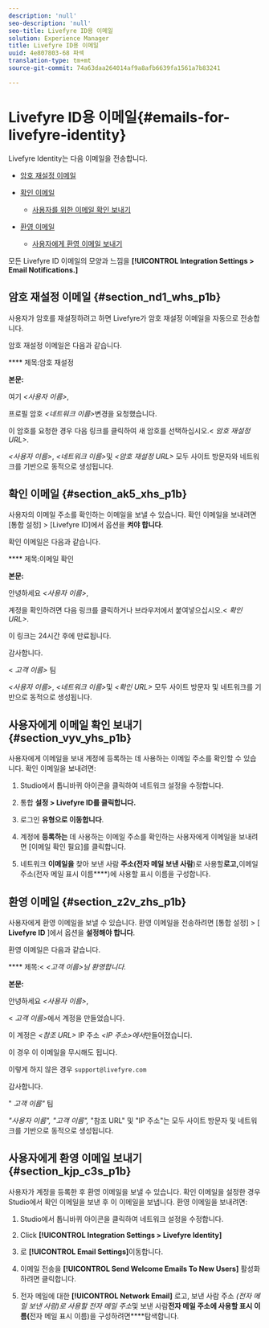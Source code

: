 ```yaml
---
description: 'null'
seo-description: 'null'
seo-title: Livefyre ID용 이메일
solution: Experience Manager
title: Livefyre ID용 이메일
uuid: 4e807803-68 파섹
translation-type: tm+mt
source-git-commit: 74a63daa264014af9a8afb6639fa1561a7b83241

---
```



# Livefyre ID용 이메일{#emails-for-livefyre-identity}

Livefyre Identity는 다음 이메일을 전송합니다.

* [암호 재설정 이메일](#c_emails_for_livefyre_identity/section_nd1_whs_p1b)
* [확인 이메일](#c_emails_for_livefyre_identity/section_ak5_xhs_p1b)
   * [사용자를 위한 이메일 확인 보내기](#c_emails_for_livefyre_identity/section_vyv_yhs_p1b)

* [환영 이메일](#c_emails_for_livefyre_identity/section_z2v_zhs_p1b)
   * [사용자에게 환영 이메일 보내기](#c_emails_for_livefyre_identity/section_kjp_c3s_p1b)

모든 Livefyre ID 이메일의 모양과 느낌을 **[!UICONTROL Integration Settings > Email Notifications.]**

## 암호 재설정 이메일 {#section_nd1_whs_p1b}

사용자가 암호를 재설정하려고 하면 Livefyre가 암호 재설정 이메일을 자동으로 전송합니다.

암호 재설정 이메일은 다음과 같습니다.

**** 제목:암호 재설정

**본문:**

여기 *&lt;사용자 이름&gt;*,

프로필 암호 *&lt;네트워크 이름&gt;*&#x200B;변경을 요청했습니다.

이 암호를 요청한 경우 다음 링크를 클릭하여 새 암호를 선택하십시오.&lt; *암호 재설정 URL&gt;*.

*&lt;사용자 이름&gt;*, *&lt;네트워크 이름&gt;*&#x200B;및 *&lt;암호 재설정 URL&gt;* 모두 사이트 방문자와 네트워크를 기반으로 동적으로 생성됩니다.

## 확인 이메일 {#section_ak5_xhs_p1b}

사용자의 이메일 주소를 확인하는 이메일을 보낼 수 있습니다. 확인 이메일을 보내려면 [통합 설정] &gt; [Livefyre ID]에서 옵션을 **켜야 합니다**.

확인 이메일은 다음과 같습니다.

**** 제목:이메일 확인

**본문:**

안녕하세요 *&lt;사용자 이름&gt;*,

계정을 확인하려면 다음 링크를 클릭하거나 브라우저에서 붙여넣으십시오.&lt; *확인 URL&gt;*.

이 링크는 24시간 후에 만료됩니다.

감사합니다.

&lt; *고객 이름&gt;* 팀

*&lt;사용자 이름&gt;*, *&lt;네트워크 이름&gt;*&#x200B;및 *&lt;확인 URL&gt;* 모두 사이트 방문자 및 네트워크를 기반으로 동적으로 생성됩니다.

## 사용자에게 이메일 확인 보내기 {#section_vyv_yhs_p1b}

사용자에게 이메일을 보내 계정에 등록하는 데 사용하는 이메일 주소를 확인할 수 있습니다. 확인 이메일을 보내려면:

1. Studio에서 톱니바퀴 아이콘을 클릭하여 네트워크 설정을 수정합니다.
1. 통합 **설정 &gt; Livefyre ID를 클릭합니다.**

1. 로그인 **유형으로 이동합니다**.
1. 계정에 **등록하는** 데 사용하는 이메일 주소를 확인하는 사용자에게 이메일을 보내려면 [이메일 확인 필요]를 클릭합니다.
1. 네트워크 **이메일을** 찾아 보낸 사람 **주소(전자 메일 보낸 사람**)로 사용할&#x200B;**로고,**&#x200B;이메일 주소(전자 메일 표시 이름&#x200B;****)에 사용할 표시 이름을 구성합니다.

## 환영 이메일 {#section_z2v_zhs_p1b}

사용자에게 환영 이메일을 보낼 수 있습니다. 환영 이메일을 전송하려면 [통합 설정] &gt; [ **Livefyre ID** ]에서 옵션을 **설정해야 합니다**.

환영 이메일은 다음과 같습니다.

**** 제목:&lt; *&lt;고객 이름&gt;님 환영합니다.*

**본문:**

안녕하세요 *&lt;사용자 이름&gt;*,

&lt; *고객 이름&gt;*&#x200B;에서 계정을 만들었습니다.

이 계정은 *&lt;참조 URL&gt;* IP 주소 *&lt;IP 주소&gt;에서*&#x200B;만들어졌습니다.

이 경우 이 이메일을 무시해도 됩니다.

이렇게 하지 않은 경우 `support@livefyre.com`

감사합니다.

" *고객 이름"* 팀

*"사용자 이름", "고객 이름",* "참조 URL" 및 "IP 주소"는 모두 사이트 방문자 및 네트워크를 기반으로 동적으로 생성됩니다.

## 사용자에게 환영 이메일 보내기 {#section_kjp_c3s_p1b}

사용자가 계정을 등록한 후 환영 이메일을 보낼 수 있습니다. 확인 이메일을 설정한 경우 Studio에서 확인 이메일을 보낸 후 이 이메일을 보냅니다. 환영 이메일을 보내려면:

1. Studio에서 톱니바퀴 아이콘을 클릭하여 네트워크 설정을 수정합니다.
1. Click **[!UICONTROL Integration Settings > Livefyre Identity]**

1. 로 **[!UICONTROL Email Settings]**&#x200B;이동합니다.

1. 이메일 전송을 **[!UICONTROL Send Welcome Emails To New Users]** 활성화하려면 클릭합니다.
1. 전자 메일에 대한 **[!UICONTROL Network Email]** 로고, 보낸 사람 주소 *(전자 메일 보낸 사람)로 사용할 전자 메일 주소*&#x200B;및 보낸 사람&#x200B;**전자 메일 주소에 사용할 표시 이름(**&#x200B;전자 메일 표시 이름)을 구성하려면&#x200B;****&#x200B;탐색합니다.
